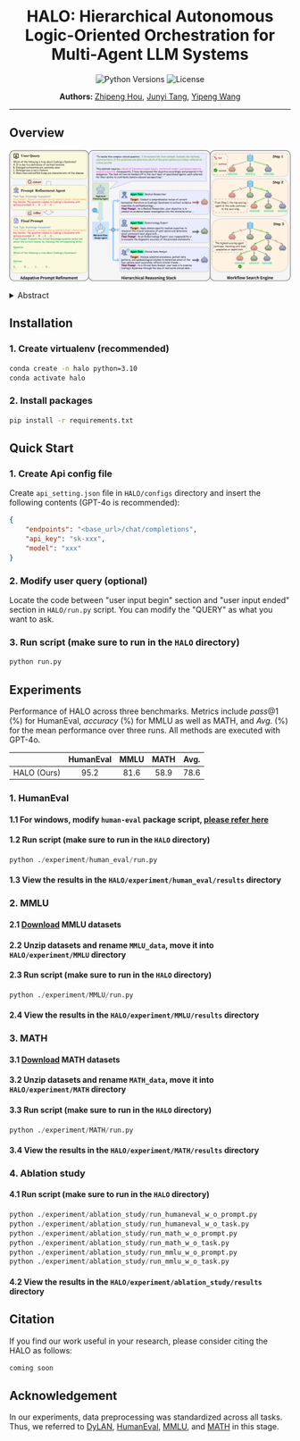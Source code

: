 <!-- markdownlint-disable MD033 -->

<h1 align="center">
    HALO: Hierarchical Autonomous Logic-Oriented Orchestration for Multi-Agent LLM Systems
</h1>

<div align="center">
  <img src="https://img.shields.io/badge/Python-3.10%2B-blue.svg" alt="Python Versions">
  <img src="https://img.shields.io/badge/License-MIT-red.svg" alt="License">
</div>

<p align="center">
  <b>Authors: </b>
  <a href="https://www.semanticscholar.org/author/Zhipeng-Hou/2307312578">Zhipeng Hou</a>,
  <a href="https://github.com/Haaareally">Junyi Tang</a>,
  <a href="https://github.com/Xwwww-yp">Yipeng Wang</a>
</p>

<!-- markdownlint-enable MD033 -->

---

## Overview

![HALO functions as a three-stage paradigm](./assets/overview.png)

<!-- markdownlint-disable MD033 -->

<details><summary>Abstract</summary>
    Recent advancements in Multi-Agent Systems (MAS) powered by Large Language Models (LLMs) have demonstrated tremendous potential in diverse task scenarios. Nonetheless, existing agentic systems typically rely on predefined agent-role design spaces and static communication structures, limiting their adaptability as well as flexibility in complex interaction environments and leading to subpar performance on highly specialized and expert-level tasks. To address these issues, we introduce HALO, a multi-agent collaboration framework based on a hierarchical reasoning architecture. Specifically, we incorporate a high-level planning agent for task decomposition, mid-level role-design agents for subtask-specific agent instantiation, and low-level inference agents for subtask execution. Particularly, subtask execution is reformulated as a structured workflow search problem, where Monte Carlo Tree Search (MCTS) systematically explores the agentic action space to construct optimal reasoning trajectories. Additionally, as the majority of users lack expertise in prompt engineering, we leverage an Adaptive Prompt Refinement module to transform raw queries into task-specific prompts. Empirical evaluations on Code Generation (HumanEval), General Reasoning (MMLU), and Arithmetic Reasoning (MATH) benchmark datasets highlight the effectiveness of HALO, yielding a 14.4% average improvement over state-of-the-art baselines. Notably, HALO achieves up to 13.3% performance gain on the Moral Scenarios subject in the MMLU benchmark and up to 19.6% performance gain on the Algebra subarea in the MATH benchmark, indicating its advanced proficiency in tackling highly specialized and expert-level tasks.
</details>

<!-- markdownlint-enable MD033 -->

## Installation

### 1. Create virtualenv (recommended)

```bash
conda create -n halo python=3.10
conda activate halo
```

### 2. Install packages

```bash
pip install -r requirements.txt
```

## Quick Start

### 1. Create Api config file

Create `api_setting.json` file in `HALO/configs` directory and insert the following contents (GPT-4o is recommended):

```json
{
    "endpoints": "<base_url>/chat/completions",
    "api_key": "sk-xxx",
    "model": "xxx"
}
```

### 2. Modify user query (optional)

Locate the code between "user input begin" section and "user input ended" section in `HALO/run.py` script. You can modify the "QUERY" as what you want to ask.

### 3. Run script (make sure to run in the `HALO` directory)

```bash
python run.py
```

## Experiments

Performance of HALO across three benchmarks. Metrics include $pass@1$ (%) for HumanEval, $accuracy$ (%) for MMLU as well as MATH, and $Avg.$ (%) for the mean performance over three runs. All methods are executed with GPT-4o.

|             | HumanEval | MMLU | MATH | Avg. |
|:-----------:|:---------:|:----:|:----:|:----:|
| HALO (Ours) | 95.2      | 81.6 | 58.9 | 78.6 |

### 1. HumanEval

#### 1.1 For windows, modify `human-eval` package script, [please refer here](https://github.com/openai/human-eval/issues/45#issuecomment-2194144978)

#### 1.2 Run script (make sure to run in the `HALO` directory)

```python
python ./experiment/human_eval/run.py
```

#### 1.3 View the results in the `HALO/experiment/human_eval/results` directory

### 2. MMLU

#### 2.1 [**Download**](https://people.eecs.berkeley.edu/~hendrycks/data.tar) MMLU datasets

#### 2.2 Unzip datasets and rename `MMLU_data`, move it into `HALO/experiment/MMLU` directory

#### 2.3 Run script (make sure to run in the `HALO` directory)

```python
python ./experiment/MMLU/run.py
```

#### 2.4 View the results in the `HALO/experiment/MMLU/results` directory

### 3. MATH

#### 3.1 [**Download**](https://www.modelscope.cn/datasets/opencompass/competition_math/resolve/master/data/MATH.zip) MATH datasets

#### 3.2 Unzip datasets and rename `MATH_data`, move it into `HALO/experiment/MATH` directory

#### 3.3 Run script (make sure to run in the `HALO` directory)

```python
python ./experiment/MATH/run.py
```

#### 3.4 View the results in the `HALO/experiment/MATH/results` directory

### 4. Ablation study

#### 4.1 Run script (make sure to run in the `HALO` directory)

```python
python ./experiment/ablation_study/run_humaneval_w_o_prompt.py
python ./experiment/ablation_study/run_humaneval_w_o_task.py
python ./experiment/ablation_study/run_math_w_o_prompt.py
python ./experiment/ablation_study/run_math_w_o_task.py
python ./experiment/ablation_study/run_mmlu_w_o_prompt.py
python ./experiment/ablation_study/run_mmlu_w_o_task.py
```

#### 4.2 View the results in the `HALO/experiment/ablation_study/results` directory

## Citation

If you find our work useful in your research, please consider citing the HALO as follows:

```latex
coming soon
```

## Acknowledgement

In our experiments, data preprocessing was standardized across all tasks. Thus, we referred to [DyLAN](https://github.com/SALT-NLP/DyLAN), [HumanEval](https://github.com/openai/human-eval), [MMLU](https://github.com/hendrycks/test), and [MATH](https://github.com/hendrycks/math) in this stage.
